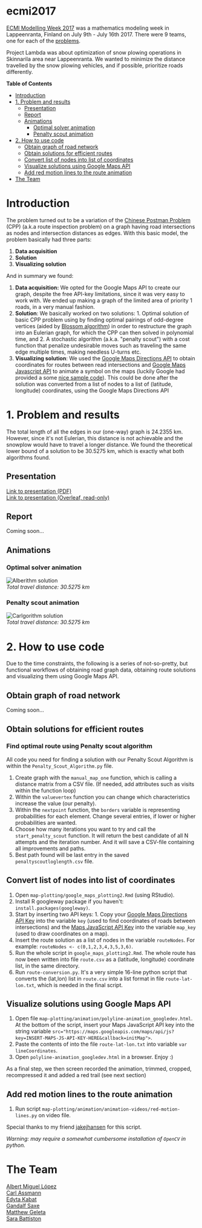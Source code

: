 # ecmi2017

[ECMI Modelling Week 2017](http://www.mafy.lut.fi/ECMIMW2017/) was a mathematics modeling week in Lappeenranta, Finland on July 9th - July 16th 2017. There were 9 teams, one for each of the [problems](http://www.mafy.lut.fi/ECMIMW2017/index.php?page=problems).

Project Lambda was about optimization of snow plowing operations in Skinnarila area near Lappeenranta. We wanted to minimize the distance travelled by the snow plowing vehicles, and if possible, prioritize roads differently.


**Table of Contents**

- [Introduction](#introduction)
- [1. Problem and results](#1-problem-and-results)
	- [Presentation](#presentation)
	- [Report](#report)
	- [Animations](#animations)
		- [Optimal solver animation](#optimal-solver-animation)
		- [Penalty scout animation](#penality-scout-animation)
- [2. How to use code](#2-how-to-use-code)
	- [Obtain graph of road network](#obtain-graph-of-road-network)
	- [Obtain solutions for efficient routes](#obtain-solutions-for-efficient-routes)
	- [Convert list of nodes into list of coordinates](#convert-list-of-nodes-into-list-of-coordinates)
	- [Visualize solutions using Google Maps API](#visualize-solutions-using-google-maps-api)
	- [Add red motion lines to the route animation](#add-red-motion-lines-to-the-route-animation)
- [The Team](#the-team)

# Introduction
The problem turned out to be a variation of the [Chinese Postman Problem](https://en.wikipedia.org/wiki/Route_inspection_problem) (CPP) (a.k.a route inspection problem) on a graph having road intersections as nodes and intersection distances as edges. With this basic model, the problem basically had three parts:

1. **Data acquisition**
2. **Solution**
3. **Visualizing solution**

And in summary we found:

1. **Data acquisition:** We opted for the Google Maps API to create our graph, despite the free API-key limitations, since it was very easy to work with. We ended up making a graph of the limited area of priority 1 roads, in a very manual fashion.
2. **Solution**: We basically worked on two solutions: 1. Optimal solution of basic CPP problem using by finding optimal pairings of odd-degree vertices (aided by [Blossom algorithm](https://en.wikipedia.org/wiki/Blossom_algorithm)) in order to restructure the graph into an Eulerian graph, for which the CPP can then solved in polynomial time, and 2. A stochastic algorithm (a.k.a. "penalty scout") with a cost function that penalize undesirable moves such as traveling the same edge multiple times, making needless U-turns etc.
3. **Visualizing solution**: We used the [Google Maps Directions API](https://developers.google.com/maps/documentation/directions/) to obtain coordinates for routes between read intersections and [Google Maps Javascript API](https://developers.google.com/maps/documentation/javascript/) to animate a symbol on the maps (luckily Google had provided a some [nice sample code](https://developers.google.com/maps/documentation/javascript/examples/overlay-symbol-animate)). This could be done after the solution was converted from a list of nodes to a list of (latitude, longitude) coordinates, using the Google Maps Directions API

# 1. Problem and results
The total length of all the edges in our (one-way) graph is 24.2355 km.
However, since it's not Eulerian, this distance is not achievable and the snowplow would have to travel a longer distance. We found the theoretical lower bound of a solution to be 30.5275 km, which is exactly what both algorithms found.

## Presentation
[Link to presentation (PDF)](https://github.com/GandalfSaxe/ecmi2017/blob/master/presentation/presentation.pdf)  
[Link to presentation (Overleaf, read-only)](https://www.overleaf.com/read/ywjqndnytwkz)

## Report
Coming soon...

## Animations

### Optimal solver animation
![Alberithm solution](https://github.com/GandalfSaxe/ecmi2017/blob/master/map-plotting/animation/animation-videos/final-animation-videos/alberithm.gif?raw=true)  
*Total travel distance: 30.5275 km*

### Penalty scout animation
![Carlgorithm solution](https://github.com/GandalfSaxe/ecmi2017/blob/master/map-plotting/animation/animation-videos/final-animation-videos/carlgorithm.gif?raw=true)  
*Total travel distance: 30.5275 km*


# 2. How to use code
Due to the time constraints, the following is a series of not-so-pretty, but functional workflows of obtaining road graph data, obtaining route solutions and visualizing them using Google Maps API.

## Obtain graph of road network
Coming soon...

## Obtain solutions for efficient routes

### Find optimal route using Penalty scout algorithm
All code you need for finding a solution with our Penalty Scout Algorithm is within the `Penalty_Scout_Algorithm.py` file.
1. Create graph with the `manual_map_one` function, which is calling a distance matrix from a CSV file. (If needed, add attributes such as visits within the function loop)
2. Within the `valuevertex` function you can change which characteristics increase the value (our penalty).
3. Within the `nextpoint` function, the `borders` variable is representing probabilities for each element. Change several entries, if lower or higher probabilities are wanted.
4. Choose how many iterations you want to try and call the `start_penalty_scout` function. It will return the best candidate of all N attempts and the iteration number. And it will save a CSV-file containing all improvements and paths.
5. Best path found will be last entry in the saved `penaltyscoutloglength.csv` file.

## Convert list of nodes into list of coordinates
1. Open `map-plotting/google_maps_plotting2.Rmd` (using RStudio).
2. Install R googleway package if you haven't: `install.packages(googleway)`.
3. Start by inserting two API keys: 1. Copy your [Google Maps Directions API Key](https://developers.google.com/maps/documentation/directions/) into the variable `key` (used to find coordinates of roads between intersections) and the [Maps JavaScript API Key](https://developers.google.com/maps/documentation/javascript/) into the variable `map_key` (used to draw coordinates on a map).
4. Insert the route solution as a list of nodes in the variable `routeNodes`. For example: `routeNodes <- c(0,1,2,3,4,3,5,3,6)`.
5. Run the whole script in `google_maps_plotting2.Rmd`. The whole route has now been written into file `route.csv` as a (latitude, longitude) coordinate list, in the same directory.
6. Run `route-conversion.py`. It's a very simple 16-line python script that converts the (lat,lon) list in `route.csv` into a list format in file `route-lat-lon.txt`, which is needed in the final script.

## Visualize solutions using Google Maps API
1. Open file `map-plotting/animation/polyline-animation_googledev.html`. At the bottom of the script, insert your Maps JavaScript API key into the string variable `src="https://maps.googleapis.com/maps/api/js?key=INSERT-MAPS-JS-API-KEY-HERE&callback=initMap">`. 
2.  Paste the contents of into the file `route-lat-lon.txt` into variable `var lineCoordinates`.
2. Open `polyline-animation_googledev.html` in a browser. Enjoy :)

As a final step, we then screen recorded the animation, trimmed, cropped, recompressed it and added a red trail (see next section)

## Add red motion lines to the route animation
1. Run script `map-plotting/animation/animation-videos/red-motion-lines.py` on video file.

Special thanks to my friend [jakejhansen](https://github.com/jakejhansen) for this script.

*Warning: may require a somewhat cumbersome installation of `OpenCV` in python.*


# The Team
[Albert Miguel López](https://github.com/amiguello)  
[Carl Assmann](https://github.com/carlassmann)  
[Edyta Kabat](https://github.com/edyta-kabat)  
[Gandalf Saxe](https://github.com/GandalfSaxe)  
[Matthew Geleta](https://github.com/MatthewGeleta)  
[Sara Battiston](https://www.facebook.com/BlackkRoseImmortal)

